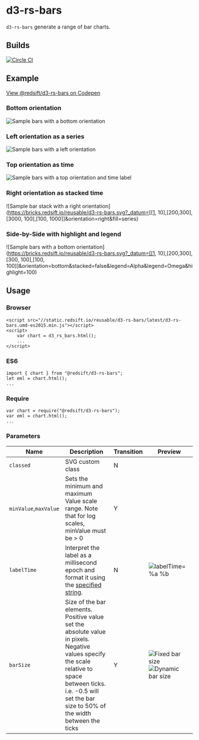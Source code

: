 # d3-rs-bars

`d3-rs-bars` generate a range of bar charts.

## Builds

[![Circle CI](https://circleci.com/gh/Redsift/d3-rs-bars.svg?style=svg)](https://circleci.com/gh/Redsift/d3-rs-bars)

## Example

[View @redsift/d3-rs-bars on Codepen](https://....)

### Bottom orientation

![Sample bars with a bottom orientation](https://bricks.redsift.io/reusable/d3-rs-bars.svg?_datum=[1,200,3100,1000]&orientation=bottom)

### Left orientation as a series

![Sample bars with a left orientation](https://bricks.redsift.io/reusable/d3-rs-bars.svg?_datum=[1,200,3100,1000]&orientation=left&fill=global)

### Top orientation as time

![Sample bars with a top orientation and time label](https://bricks.redsift.io/reusable/d3-rs-bars.svg?_datum=[{%22v%22:1,%22l%22:1466424812000},{%22v%22:2,%22l%22:1466511212000},{%22v%22:3,%22l%22:1466597612000},{%22v%22:300.5,%22l%22:1466684012000},{%22v%22:4000,%22l%22:1466770412000},{%22v%22:40000,%22l%22:1466856812000}]&orientation=top&labelTime=%25a%20%25d)

### Right orientation as stacked time

![Sample bar stack with a right orientation](https://bricks.redsift.io/reusable/d3-rs-bars.svg?_datum=[[1, 10],[200,300],[3000, 100],[100, 1000]]&orientation=right&fill=series)

### Side-by-Side with highlight and legend

![Sample bars with a bottom orientation](https://bricks.redsift.io/reusable/d3-rs-bars.svg?_datum=[[1, 10],[200,300],[300, 100],[100, 100]]&orientation=bottom&stacked=false&legend=Alpha&legend=Omega&highlight=100)

## Usage

### Browser
	
	<script src="//static.redsift.io/reusable/d3-rs-bars/latest/d3-rs-bars.umd-es2015.min.js"></script>
	<script>
		var chart = d3_rs_bars.html();
		...
	</script>

### ES6

	import { chart } from "@redsift/d3-rs-bars";
	let eml = chart.html();
	...
	
### Require

	var chart = require("@redsift/d3-rs-bars");
	var eml = chart.html();
	...

### Parameters

|Name|Description|Transition|Preview|
|----|-----------|----------|-------|
|`classed`|SVG custom class|N|
|`minValue`,`maxValue`|Sets the minimum and maximum Value scale range. Note that for log scales, minValue must be > 0|Y|
|`labelTime`|Interpret the label as a millisecond epoch and format it using the [specified string](https://github.com/d3/d3-time-format#locale_format).|N|![labelTime=%a %b](https://bricks.redsift.io/reusable/d3-rs-bars.svg?width=200&height=200&_datum=[{%22v%22:300.5,%22l%22:1466684012000},{%22v%22:4000,%22l%22:1466770412000},{%22v%22:40000,%22l%22:1466856812000}]&orientation=bottom&labelTime=%25a%20%25d)|
|`barSize`|Size of the bar elements. Positive value set the absolute value in pixels. Negative values specify the scale relative to space between ticks. i.e. -0.5 will set the bar size to 50% of the width between the ticks|Y|![Fixed bar size](https://bricks.redsift.io/reusable/d3-rs-bars.svg?width=200&height=200&_datum=[1,200,3100,1000]&barSize=12)![Dynamic bar size](https://bricks.redsift.io/reusable/d3-rs-bars.svg?width=200&height=200&_datum=[1,200,3100,1000]&barSize=-0.5)|
